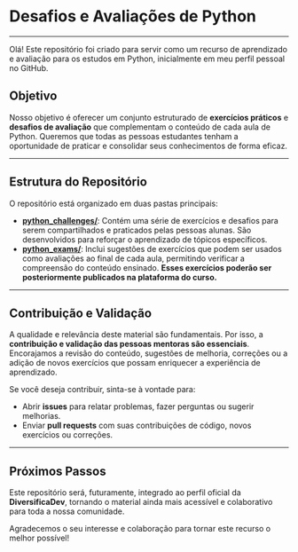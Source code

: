 # Desafios e Avaliações de Python

---

Olá! Este repositório foi criado para servir como um recurso de aprendizado e avaliação para os estudos em Python, inicialmente em meu perfil pessoal no GitHub.

## Objetivo

Nosso objetivo é oferecer um conjunto estruturado de **exercícios práticos** e **desafios de avaliação** que complementam o conteúdo de cada aula de Python. Queremos que todas as pessoas estudantes tenham a oportunidade de praticar e consolidar seus conhecimentos de forma eficaz.

---

## Estrutura do Repositório

O repositório está organizado em duas pastas principais:

* **[python_challenges/](/python_challenges/)**: Contém uma série de exercícios e desafios para serem compartilhados e praticados pelas pessoas alunas. São desenvolvidos para reforçar o aprendizado de tópicos específicos.
* **[python_exams/](/python_exams/)**: Inclui sugestões de exercícios que podem ser usados como avaliações ao final de cada aula, permitindo verificar a compreensão do conteúdo ensinado. **Esses exercícios poderão ser posteriormente publicados na plataforma do curso.**

---

## Contribuição e Validação

A qualidade e relevância deste material são fundamentais. Por isso, a **contribuição e validação das pessoas mentoras são essenciais**. Encorajamos a revisão do conteúdo, sugestões de melhoria, correções ou a adição de novos exercícios que possam enriquecer a experiência de aprendizado.

Se você deseja contribuir, sinta-se à vontade para:

* Abrir **issues** para relatar problemas, fazer perguntas ou sugerir melhorias.
* Enviar **pull requests** com suas contribuições de código, novos exercícios ou correções.

---

## Próximos Passos

Este repositório será, futuramente, integrado ao perfil oficial da **DiversificaDev**, tornando o material ainda mais acessível e colaborativo para toda a nossa comunidade.

Agradecemos o seu interesse e colaboração para tornar este recurso o melhor possível!